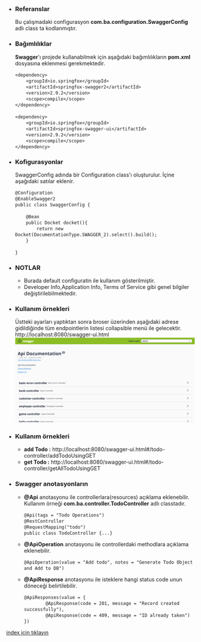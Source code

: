 * ### Referanslar
    Bu çalışmadaki configurasyon **com.ba.configuration.SwaggerConfig** adlı class ta kodlanmıştır.

* ### Bağımlılıklar
    **Swagger**'ı projede kullanabilmek için aşağıdaki bağımlılıkların **pom.xml** dosyasına eklenmesi gerekmektedir.
    ```
    <dependency>
        <groupId>io.springfox</groupId>
        <artifactId>springfox-swagger2</artifactId>
        <version>2.9.2</version>
        <scope>compile</scope>
    </dependency>
    
    <dependency>
        <groupId>io.springfox</groupId>
        <artifactId>springfox-swagger-ui</artifactId>
        <version>2.9.2</version>
        <scope>compile</scope>
    </dependency>
    ```

* ### Kofigurasyonlar
    SwaggerConfig adında bir Configuration class'ı oluşturulur. İçine aşağıdaki satılar eklenir.
    
    ```
    @Configuration
    @EnableSwagger2
    public class SwaggerConfig {
    
        @Bean
        public Docket docket(){
            return new Docket(DocumentationType.SWAGGER_2).select().build();
        }
    
    }
    ```
    
* ### NOTLAR
    - Burada  default configuratin ile kullanım gösterilmiştir.
    - Developer Info,Application Info, Terms of Service gibi genel bilgiler değiştirilebilmektedir.

* ### Kullanım örnekleri
    Üstteki ayarları yaptıktan sonra broser üzerinden aşağıdaki adrese gidildiğinde tüm endpointlerin listesi collapsible menü ile gelecektir.
    http://localhost:8080/swagger-ui.html
    ![](../screenshots/swaggerUIEndPointList.png)


* ### Kullanım örnekleri
    - **add Todo :** http://localhost:8080/swagger-ui.html#/todo-controller/addTodoUsingGET
    - **get Todo :** http://localhost:8080/swagger-ui.html#/todo-controller/getAllTodoUsingGET
    
* ### Swagger anotasyonların
    - **@Api** anotasyonu ile  controllerlara(resources) açıklama eklenebilir. Kullanım örneği **com.ba.controller.TodoController** adlı classtadır.
        ```
        @Api(tags = "Todo Operations")
        @RestController
        @RequestMapping("todo")
        public class TodoController {...}
        ```     
    - **@ApiOperation** anotasyonu ile controllerdaki methodlara açıklama eklenebilir. 
        ```
        @ApiOperation(value = "Add todo", notes = "Generate Todo Object and Add to DB")
        ```
    
    - **@ApiResponse** anotasyonu ile isteklere hangi status code unun döneceği belirtilebilir.
        ```
        @ApiResponses(value = {
                @ApiResponse(code = 201, message = "Record created successfully"),
                @ApiResponse(code = 409, message = "ID already taken")
        })
        ``` 

[index için tıklayın](../README.md)
